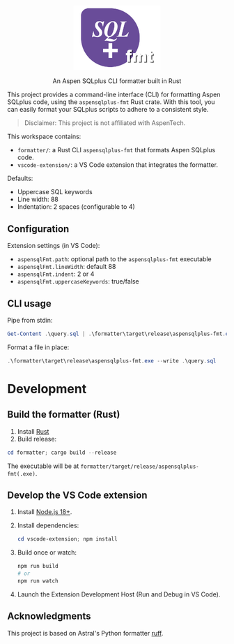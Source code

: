 <p align="center">
    <img
        width="200"
        src="./media/logo.png"
        alt="Aspen SQLplus formatter logo"
    />
    <p align="center">
        An Aspen SQLplus CLI formatter built in Rust
    </p>
</p>

This project provides a command-line interface (CLI) for formatting Aspen SQLplus code, using the `aspensqlplus-fmt` Rust crate. With this tool, you can easily format your SQLplus scripts to adhere to a consistent style.

> Disclaimer: This project is not affiliated with AspenTech.

This workspace contains:

- `formatter/`: a Rust CLI `aspensqlplus-fmt` that formats Aspen SQLplus code.
- `vscode-extension/`: a VS Code extension that integrates the formatter.

Defaults:

- Uppercase SQL keywords
- Line width: 88
- Indentation: 2 spaces (configurable to 4)

## Configuration

Extension settings (in VS Code):

- `aspensqlFmt.path`: optional path to the `aspensqlplus-fmt` executable
- `aspensqlFmt.lineWidth`: default 88
- `aspensqlFmt.indent`: 2 or 4
- `aspensqlFmt.uppercaseKeywords`: true/false

## CLI usage

Pipe from stdin:

```powershell
Get-Content .\query.sql | .\formatter\target\release\aspensqlplus-fmt.exe
```

Format a file in place:

```powershell
.\formatter\target\release\aspensqlplus-fmt.exe --write .\query.sql
```

# Development

## Build the formatter (Rust)

1. Install [Rust](https://rustup.rs/)
2. Build release:

```powershell
cd formatter; cargo build --release
```

The executable will be at `formatter/target/release/aspensqlplus-fmt(.exe)`.

## Develop the VS Code extension

1. Install [Node.js 18+](https://nodejs.org/).
2. Install dependencies:

   ```powershell
   cd vscode-extension; npm install
   ```

3. Build once or watch:

   ```powershell
   npm run build
   # or
   npm run watch
   ```

4. Launch the Extension Development Host (Run and Debug in VS Code).

## Acknowledgments

This project is based on Astral's Python formatter [ruff](https://github.com/astral-sh/ruff).
